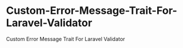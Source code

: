 # Custom-Error-Message-Trait-For-Laravel-Validator
Custom Error Message Trait For Laravel Validator

